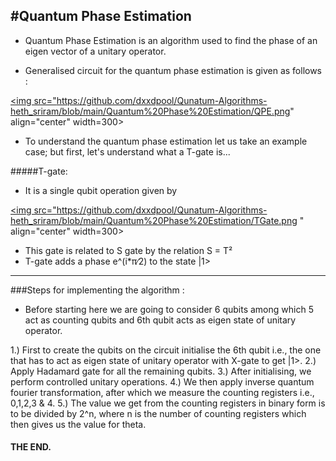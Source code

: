 #Quantum Phase Estimation
--------------------------------------------------------------
- Quantum Phase Estimation is an algorithm used to find the phase of an eigen vector of a unitary operator.

- Generalised circuit for the quantum phase estimation is given as follows :

<a href="url"><img src="https://github.com/dxxdpool/Qunatum-Algorithms-heth_sriram/blob/main/Quantum%20Phase%20Estimation/QPE.png" align="center" width=300></a>

- To understand the quantum phase estimation let us take an example case; but first, let's understand what a T-gate is...

#####T-gate:
- It is a single qubit operation given by

<a href="url"><img src="https://github.com/dxxdpool/Qunatum-Algorithms-heth_sriram/blob/main/Quantum%20Phase%20Estimation/TGate.png " align="center" width=300></a>

- This gate is related to S gate by the relation S = T²
- T-gate adds a phase e^(i*π∕2) to the state |1>

-----------------
###Steps for implementing the algorithm :

- Before starting here we are going to consider 6 qubits among which 5 act as counting qubits and 6th qubit acts as eigen state of unitary operator.

1.) First to create the qubits on the circuit initialise the 6th qubit i.e., the one that has to act as eigen state of unitary operator with X-gate to get |1>.
2.) Apply Hadamard gate for all the remaining qubits.
3.) After initialising, we perform controlled unitary operations.
4.) We then apply inverse quantum fourier transformation, after which we measure the counting registers i.e., 0,1,2,3 & 4.
5.) The value we get from the counting registers in binary form is to be divided by 2^n, where n is the number of counting registers which then gives us the value for theta.



#### THE END.